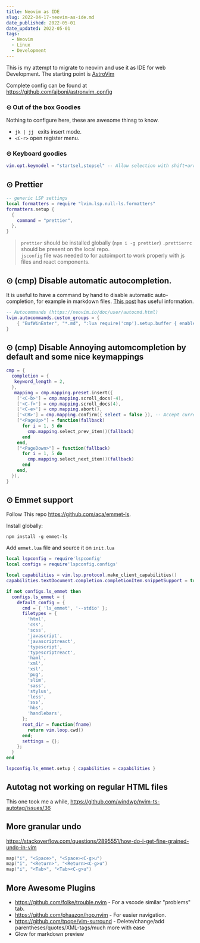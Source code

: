 ```yaml
---
title: Neovim as IDE
slug: 2022-04-17-neovim-as-ide.md
date_published: 2022-05-01
date_updated: 2022-05-01
tags:
  - Neovim
  - Linux
  - Development
---
```


This is my attempt to migrate to neovim and use it as IDE for web Development.
The starting point is [AstroVim](https://astronvim.github.io/)

Complete config can be found at https://github.com/ajboni/astronvim_config

<!-- more -->

### ⊙ Out of the box Goodies

Nothing to configure here, these are awesome thinsg to know.

- `jk | jj ` exits insert mode.
- `<C-r>` open register menu.

### ⊙ Keyboard goodies

```lua
vim.opt.keymodel = "startsel,stopsel" -- Allow selection with shift+arrow keys
```

## ⊙ Prettier

```lua
-- generic LSP settings
local formatters = require "lvim.lsp.null-ls.formatters"
formatters.setup {
  {
    command = "prettier",
  },
}
```

> `prettier` should be installed globally (`npm i -g prettier`) `.prettierrc` should be present on the local repo.  
> `jsconfig` file was needed to for autoimport to work properly with js files and react components.

## ⊙ (cmp) Disable automatic autocompletion.

It is useful to have a command by hand to disable automatic auto-completion, for example in markdown files.
[This post](https://www.reddit.com/r/neovim/comments/rh0ohq/nvimcmp_temporarily_disable_autocompletion/) has useful information.

```lua
-- Autocommands (https://neovim.io/doc/user/autocmd.html)
lvim.autocommands.custom_groups = {
    { "BufWinEnter", "*.md", ":lua require('cmp').setup.buffer { enabled = false }" },
}
```

## ⊙ (cmp) Disable Annoying automcompletion by default and some nice keymappings

```lua
cmp = {
  completion = {
   keyword_length = 2,
  },
   mapping = cmp.mapping.preset.insert({
    ['<C-b>'] = cmp.mapping.scroll_docs(-4),
    ['<C-f>'] = cmp.mapping.scroll_docs(4),
    ['<C-e>'] = cmp.mapping.abort(),
    ['<CR>'] = cmp.mapping.confirm({ select = false }), -- Accept currently selected item. Set `select` to `false` to only confirm explicitly selected items.
    ["<PageUp>"] = function(fallback)
      for i = 1, 5 do
        cmp.mapping.select_prev_item()(fallback)
      end
    end,
    ["<PageDown>"] = function(fallback)
      for i = 1, 5 do
        cmp.mapping.select_next_item()(fallback)
      end
    end,
  }),
}
```

## ⊙ Emmet support

Follow This repo https://github.com/aca/emmet-ls.

Install globally:

```
npm install -g emmet-ls
```

Add `emmet.lua` file and source it on `init.lua`

```lua
local lspconfig = require'lspconfig'
local configs = require'lspconfig.configs'

local capabilities = vim.lsp.protocol.make_client_capabilities()
capabilities.textDocument.completion.completionItem.snippetSupport = true

if not configs.ls_emmet then
  configs.ls_emmet = {
    default_config = {
      cmd = { 'ls_emmet', '--stdio' };
      filetypes = {
        'html',
        'css',
        'scss',
        'javascript',
        'javascriptreact',
        'typescript',
        'typescriptreact',
        'haml',
        'xml',
        'xsl',
        'pug',
        'slim',
        'sass',
        'stylus',
        'less',
        'sss',
        'hbs',
        'handlebars',
      };
      root_dir = function(fname)
        return vim.loop.cwd()
      end;
      settings = {};
    };
  }
end

lspconfig.ls_emmet.setup { capabilities = capabilities }

```

## Autotag not working on regular HTML files

This one took me a while, https://github.com/windwp/nvim-ts-autotag/issues/36

## More granular undo

https://stackoverflow.com/questions/2895551/how-do-i-get-fine-grained-undo-in-vim

```lua
map("i", "<Space>", "<Space><C-g>u")
map("i", "<Return>", "<Return><C-g>u")
map("i", "<Tab>", "<Tab><C-g>u")
```

## More Awesome Plugins

- https://github.com/folke/trouble.nvim - For a vscode similar "problems" tab.
- https://github.com/phaazon/hop.nvim - For easier navigation.
- https://github.com/tpope/vim-surround - Delete/change/add parentheses/quotes/XML-tags/much more with ease
- Glow for markdown preview
